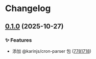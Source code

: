 # Changelog

## [0.1.0](https://github.com/KarinJS/esmify/compare/cron-parser-v0.0.1...cron-parser-v0.1.0) (2025-10-27)


### ✨ Features

* 添加 @karinjs/cron-parser 包 ([7781718](https://github.com/KarinJS/esmify/commit/7781718ccc238c6f1b6ccded3a9788357b2301ea))

